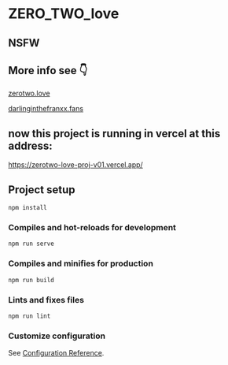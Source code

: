 # ZERO_TWO_love
## NSFW

## More info see 👇
[zerotwo.love](http://www.zerotwo.love "请右键在新窗口打开")

[darlinginthefranxx.fans](http://darlinginthefranxx.fans "请右键在新窗口打开")


## now this project is running in vercel at this address:
https://zerotwo-love-proj-v01.vercel.app/

## Project setup
```
npm install
```

### Compiles and hot-reloads for development
```
npm run serve
```

### Compiles and minifies for production
```
npm run build
```

### Lints and fixes files
```
npm run lint
```

### Customize configuration
See [Configuration Reference](https://cli.vuejs.org/config/).
